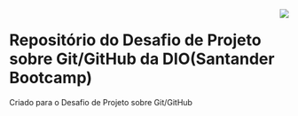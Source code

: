 <div>
  <img src="https://i.pinimg.com/originals/be/11/e4/be11e4c9a67f17ed9c6b264f00ea29cd.gif" align="right">
 </div>

# Repositório do Desafio de Projeto sobre Git/GitHub da DIO(Santander Bootcamp)
Criado para o Desafio de Projeto sobre Git/GitHub

